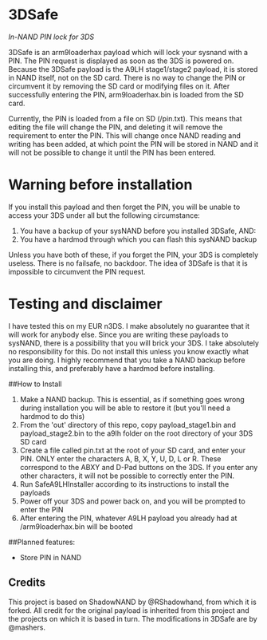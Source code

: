# 3DSafe
*In-NAND PIN lock for 3DS*

3DSafe is an arm9loaderhax payload which will lock your sysnand with a PIN. The PIN request is displayed as soon as the 3DS is powered on. Because the 3DSafe payload is the A9LH stage1/stage2 payload, it is stored in NAND itself, not on the SD card. There is no way to change the PIN or circumvent it by removing the SD card or modifying files on it. After successfully entering the PIN, arm9loaderhax.bin is loaded from the SD card.

Currently, the PIN is loaded from a file on SD (/pin.txt). This means that editing the file will change the PIN, and deleting it will remove the requirement to enter the PIN. This will change once NAND reading and writing has been added, at which point the PIN will be stored in NAND and it will not be possible to change it until the PIN has been entered.

# Warning before installation

If you install this payload and then forget the PIN, you will be unable to access your 3DS under all but the following circumstance:

1. You have a backup of your sysNAND before you installed 3DSafe, AND:
2. You have a hardmod through which you can flash this sysNAND backup

Unless you have both of these, if you forget the PIN, your 3DS is completely useless. There is no failsafe, no backdoor. The idea of 3DSafe is that it is impossible to circumvent the PIN request.

# Testing and disclaimer

I have tested this on my EUR n3DS. I make absolutely no guarantee that it will work for anybody else. Since you are writing these payloads to sysNAND, there is a possibility that you will brick your 3DS. I take absolutely no responsibility for this. Do not install this unless you know exactly what you are doing. I highly recommend that you take a NAND backup before installing this, and preferably have a hardmod before installing.

##How to Install
1. Make a NAND backup. This is essential, as if something goes wrong during installation you will be able to restore it (but you'll need a hardmod to do this)
2. From the 'out' directory of this repo, copy payload_stage1.bin and payload_stage2.bin to the a9lh folder on the root directory of your 3DS SD card
3. Create a file called pin.txt at the root of your SD card, and enter your PIN. ONLY enter the characters A, B, X, Y, U, D, L or R. These correspond to the ABXY and D-Pad buttons on the 3DS. If you enter any other characters, it will not be possible to correctly enter the PIN.
4. Run SafeA9LHInstaller according to its instructions to install the payloads
5. Power off your 3DS and power back on, and you will be prompted to enter the PIN
6. After entering the PIN, whatever A9LH payload you already had at /arm9loaderhax.bin will be booted

##Planned features:

* Store PIN in NAND

## Credits

This project is based on ShadowNAND by @RShadowhand, from which it is forked. All credit for the original payload is inherited from this project and the projects on which it is based in turn. The modifications in 3DSafe are by @mashers.
